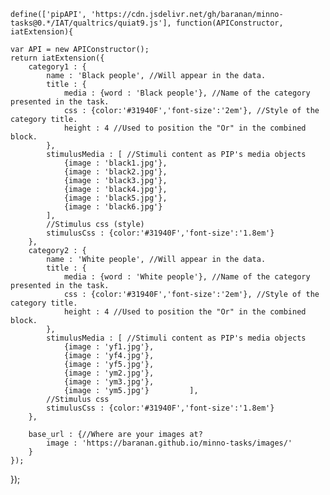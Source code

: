 

	define(['pipAPI', 'https://cdn.jsdelivr.net/gh/baranan/minno-tasks@0.*/IAT/qualtrics/quiat9.js'], function(APIConstructor, iatExtension){
    
    var API = new APIConstructor();
	return iatExtension({
		category1 : {
			name : 'Black people', //Will appear in the data.
			title : {
				media : {word : 'Black people'}, //Name of the category presented in the task.
				css : {color:'#31940F','font-size':'2em'}, //Style of the category title.
				height : 4 //Used to position the "Or" in the combined block.
			}, 
			stimulusMedia : [ //Stimuli content as PIP's media objects
    		    {image : 'black1.jpg'}, 
    			{image : 'black2.jpg'}, 
    			{image : 'black3.jpg'}, 
    			{image : 'black4.jpg'}, 
    			{image : 'black5.jpg'}, 
    			{image : 'black6.jpg'}
			], 
			//Stimulus css (style)
			stimulusCss : {color:'#31940F','font-size':'1.8em'}
		},	
		category2 :	{
			name : 'White people', //Will appear in the data.
			title : {
				media : {word : 'White people'}, //Name of the category presented in the task.
				css : {color:'#31940F','font-size':'2em'}, //Style of the category title.
				height : 4 //Used to position the "Or" in the combined block.
			}, 
			stimulusMedia : [ //Stimuli content as PIP's media objects
    		    {image : 'yf1.jpg'}, 
    			{image : 'yf4.jpg'}, 
    			{image : 'yf5.jpg'}, 
    			{image : 'ym2.jpg'}, 
    			{image : 'ym3.jpg'}, 
    			{image : 'ym5.jpg'}			], 
			//Stimulus css
			stimulusCss : {color:'#31940F','font-size':'1.8em'}
		},	

		base_url : {//Where are your images at?
			image : 'https://baranan.github.io/minno-tasks/images/'
		} 
	});
});
